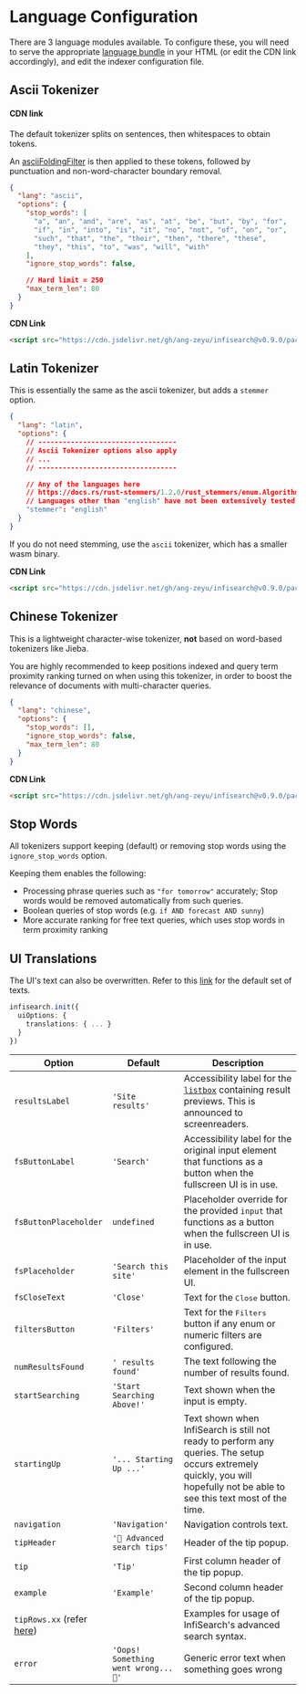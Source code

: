 # Language Configuration

There are 3 language modules available. To configure these, you will need to serve the appropriate [language bundle](./getting_started.md#hosting-the-files) in your HTML (or edit the CDN link accordingly), and edit the indexer configuration file.

## Ascii Tokenizer

#### CDN link

The default tokenizer splits on sentences, then whitespaces to obtain tokens.

An [asciiFoldingFilter](https://github.com/tantivy-search/tantivy/blob/main/src/tokenizer/ascii_folding_filter.rs) is then applied to these tokens, followed by punctuation and non-word-character boundary removal.

```json
{
  "lang": "ascii",
  "options": {
    "stop_words": [
      "a", "an", "and", "are", "as", "at", "be", "but", "by", "for",
      "if", "in", "into", "is", "it", "no", "not", "of", "on", "or",
      "such", "that", "the", "their", "then", "there", "these",
      "they", "this", "to", "was", "will", "with"
    ],
    "ignore_stop_words": false,

    // Hard limit = 250
    "max_term_len": 80
  }
}
```

**CDN Link**

```html
<script src="https://cdn.jsdelivr.net/gh/ang-zeyu/infisearch@v0.9.0/packages/search-ui/dist/search-ui.ascii.bundle.js"></script>
```

## Latin Tokenizer

This is essentially the same as the ascii tokenizer, but adds a `stemmer` option.

```json
{
  "lang": "latin",
  "options": {
    // ----------------------------------
    // Ascii Tokenizer options also apply
    // ...
    // ----------------------------------

    // Any of the languages here
    // https://docs.rs/rust-stemmers/1.2.0/rust_stemmers/enum.Algorithm.html
    // Languages other than "english" have not been extensively tested. Use with caution!
    "stemmer": "english"
  }
}
```

If you do not need stemming, use the `ascii` tokenizer, which has a smaller wasm binary.

**CDN Link**

```html
<script src="https://cdn.jsdelivr.net/gh/ang-zeyu/infisearch@v0.9.0/packages/search-ui/dist/search-ui.latin.bundle.js"></script>
```

## Chinese Tokenizer

This is a lightweight character-wise tokenizer, **not** based on word-based tokenizers like Jieba.

You are highly recommended to keep positions indexed and query term proximity ranking turned on when using this tokenizer, in order to boost the relevance of documents with multi-character queries.

```json
{
  "lang": "chinese",
  "options": {
    "stop_words": [],
    "ignore_stop_words": false,
    "max_term_len": 80
  }
}
```

**CDN Link**

```html
<script src="https://cdn.jsdelivr.net/gh/ang-zeyu/infisearch@v0.9.0/packages/search-ui/dist/search-ui.chinese.bundle.js"></script>
```

## Stop Words

All tokenizers support keeping (default) or removing stop words using the `ignore_stop_words` option.

Keeping them enables the following:
- Processing phrase queries such as `"for tomorrow"` accurately; Stop words would be removed automatically from such queries.
- Boolean queries of stop words (e.g. `if AND forecast AND sunny`)
- More accurate ranking for free text queries, which uses stop words in term proximity ranking

## UI Translations

The UI's text can also be overwritten.
Refer to this [link](https://github.com/ang-zeyu/infisearch/tree/main/packages/search-ui/src/translations/en.ts) for the default set of texts.

```ts
infisearch.init({
  uiOptions: {
    translations: { ... }
  }
})
```

| Option                | Default                 | Description |
| -----------           | -----------             | ----------- |
| `resultsLabel`        | `'Site results'`        | Accessibility label for the [`listbox`](https://developer.mozilla.org/en-US/docs/Web/Accessibility/ARIA/Roles/listbox_role) containing result previews. This is announced to screenreaders.
| `fsButtonLabel`        | `'Search'` | Accessibility label for the original input element that functions as a button when the fullscreen UI is in use.
| `fsButtonPlaceholder`        | `undefined`| Placeholder override for the provided `input` that functions as a button when the fullscreen UI is in use.
| `fsPlaceholder` | `'Search this site'` | Placeholder of the input element in the fullscreen UI.
| `fsCloseText` | `'Close'` | Text for the <kbd>Close</kbd> button.
| `filtersButton` | `'Filters'` | Text for the <kbd>Filters</kbd> button if any enum or numeric filters are configured.
| `numResultsFound`        | `' results found'` | The text following the number of results found.
| `startSearching`        | `'Start Searching Above!'`| Text shown when the input is empty.
| `startingUp`       | `'... Starting Up ...'` | Text shown when InfiSearch is still not ready to perform any queries. The setup occurs extremely quickly, you will hopefully not be able to see this text most of the time.
| `navigation`       | `'Navigation'` | Navigation controls text.
| `tipHeader`       | `'🔎 Advanced search tips'` | Header of the tip popup.
| `tip`       | `'Tip'` | First column header of the tip popup.
| `example`       | `'Example'` | Second column header of the tip popup.
| `tipRows.xx` (refer [here](https://github.com/ang-zeyu/infisearch/tree/main/packages/search-ui/src/translations/en.ts)) |  | Examples for usage of InfiSearch's advanced search syntax.
| `error`         | `'Oops! Something went wrong... 🙁'` | Generic error text when something goes wrong
